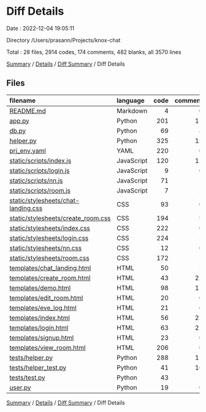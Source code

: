 # Diff Details

Date : 2022-12-04 19:05:11

Directory /Users/prasann/Projects/knox-chat

Total : 28 files,  2914 codes, 174 comments, 482 blanks, all 3570 lines

[Summary](results.md) / [Details](details.md) / [Diff Summary](diff.md) / Diff Details

## Files
| filename | language | code | comment | blank | total |
| :--- | :--- | ---: | ---: | ---: | ---: |
| [README.md](/README.md) | Markdown | 4 | 0 | 4 | 8 |
| [app.py](/app.py) | Python | 201 | 15 | 47 | 263 |
| [db.py](/db.py) | Python | 69 | 4 | 38 | 111 |
| [helper.py](/helper.py) | Python | 325 | 13 | 74 | 412 |
| [prj_env.yaml](/prj_env.yaml) | YAML | 220 | 0 | 1 | 221 |
| [static/scripts/index.js](/static/scripts/index.js) | JavaScript | 120 | 12 | 9 | 141 |
| [static/scripts/login.js](/static/scripts/login.js) | JavaScript | 9 | 0 | 4 | 13 |
| [static/scripts/nn.js](/static/scripts/nn.js) | JavaScript | 71 | 1 | 21 | 93 |
| [static/scripts/room.js](/static/scripts/room.js) | JavaScript | 7 | 2 | 5 | 14 |
| [static/stylesheets/chat-landing.css](/static/stylesheets/chat-landing.css) | CSS | 93 | 0 | 16 | 109 |
| [static/stylesheets/create_room.css](/static/stylesheets/create_room.css) | CSS | 194 | 9 | 43 | 246 |
| [static/stylesheets/index.css](/static/stylesheets/index.css) | CSS | 222 | 0 | 17 | 239 |
| [static/stylesheets/login.css](/static/stylesheets/login.css) | CSS | 224 | 5 | 34 | 263 |
| [static/stylesheets/nn.css](/static/stylesheets/nn.css) | CSS | 12 | 0 | 1 | 13 |
| [static/stylesheets/room.css](/static/stylesheets/room.css) | CSS | 172 | 1 | 12 | 185 |
| [templates/chat_landing.html](/templates/chat_landing.html) | HTML | 50 | 2 | 4 | 56 |
| [templates/create_room.html](/templates/create_room.html) | HTML | 43 | 22 | 14 | 79 |
| [templates/demo.html](/templates/demo.html) | HTML | 98 | 11 | 15 | 124 |
| [templates/edit_room.html](/templates/edit_room.html) | HTML | 20 | 0 | 0 | 20 |
| [templates/eve_log.html](/templates/eve_log.html) | HTML | 21 | 0 | 4 | 25 |
| [templates/index.html](/templates/index.html) | HTML | 56 | 23 | 6 | 85 |
| [templates/login.html](/templates/login.html) | HTML | 63 | 22 | 12 | 97 |
| [templates/signup.html](/templates/signup.html) | HTML | 23 | 0 | 0 | 23 |
| [templates/view_room.html](/templates/view_room.html) | HTML | 206 | 0 | 22 | 228 |
| [tests/helper.py](/tests/helper.py) | Python | 288 | 11 | 44 | 343 |
| [tests/helper_test.py](/tests/helper_test.py) | Python | 41 | 16 | 14 | 71 |
| [tests/test.py](/tests/test.py) | Python | 43 | 5 | 12 | 60 |
| [user.py](/user.py) | Python | 19 | 0 | 9 | 28 |

[Summary](results.md) / [Details](details.md) / [Diff Summary](diff.md) / Diff Details